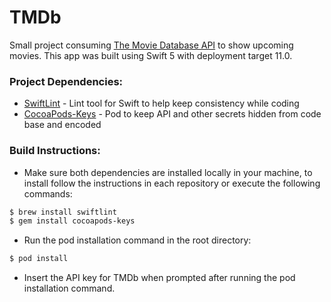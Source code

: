 # TMDb

 Small project consuming [The Movie Database API](https://developers.themoviedb.org/3/search/search-movies) to show upcoming movies.
 This app was built using Swift 5 with deployment target 11.0.

### Project Dependencies:
* [SwiftLint](https://github.com/realm/SwiftLint) - Lint tool for Swift to help keep consistency while coding
* [CocoaPods-Keys](https://github.com/orta/cocoapods-keys) - Pod to keep API and other secrets hidden from code base and encoded


### Build Instructions:
* Make sure both dependencies are installed locally in your machine, to install follow the instructions in each repository or execute the following commands:
```sh
$ brew install swiftlint
$ gem install cocoapods-keys
```
* Run the pod installation command in the root directory:
```sh
$ pod install
```
* Insert the API key for TMDb when prompted after running the pod installation command.
